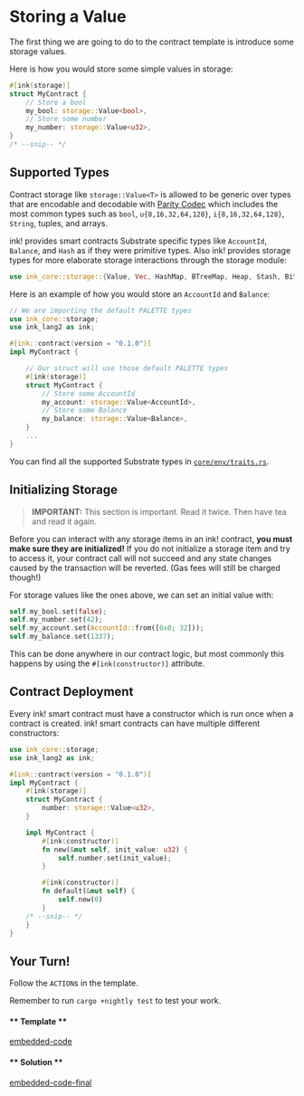 Storing a Value
===

The first thing we are going to do to the contract template is introduce some storage values.

Here is how you would store some simple values in storage:

```rust
#[ink(storage)]
struct MyContract {
    // Store a bool
    my_bool: storage::Value<bool>,
    // Store some number
    my_number: storage::Value<u32>,
}
/* --snip-- */
```

## Supported Types

Contract storage like `storage::Value<T>` is allowed to be generic over types that are encodable and decodable with [Parity Codec](https://github.com/paritytech/parity-codec) which includes the most common types such as `bool`, `u{8,16,32,64,128}`, `i{8,16,32,64,128}`, `String`, tuples, and arrays.

ink! provides smart contracts Substrate specific types like `AccountId`, `Balance`, and `Hash` as if they were primitive types. Also ink! provides storage types for more elaborate storage interactions through the storage module:

```rust
use ink_core::storage::{Value, Vec, HashMap, BTreeMap, Heap, Stash, Bitvec};
```

Here is an example of how you would store an `AccountId` and `Balance`:

```rust
// We are importing the default PALETTE types
use ink_core::storage;
use ink_lang2 as ink;

#[ink::contract(version = "0.1.0")]
impl MyContract {

    // Our struct will use those default PALETTE types
    #[ink(storage)]
    struct MyContract {
        // Store some AccountId
        my_account: storage::Value<AccountId>,
        // Store some Balance
        my_balance: storage::Value<Balance>,
    }
    ...
}
```

You can find all the supported Substrate types in [`core/env/traits.rs`](https://github.com/paritytech/ink/blob/master/core/src/env/traits.rs).

## Initializing Storage

> **IMPORTANT:** This section is important. Read it twice. Then have tea and read it again.

Before you can interact with any storage items in an ink! contract, **you must make sure they are initialized!** If you do not initialize a storage item and try to access it, your contract call will not succeed and any state changes caused by the transaction will be reverted. (Gas fees will still be charged though!)

For storage values like the ones above, we can set an initial value with:

```rust
self.my_bool.set(false);
self.my_number.set(42);
self.my_account.set(AccountId::from([0x0; 32]));
self.my_balance.set(1337);
```

This can be done anywhere in our contract logic, but most commonly this happens by using the `#[ink(constructor)]` attribute.

## Contract Deployment

Every ink! smart contract must have a constructor which is run once when a contract is created. ink! smart contracts can have multiple different constructors:

```rust
use ink_core::storage;
use ink_lang2 as ink;

#[ink::contract(version = "0.1.0")]
impl MyContract {
    #[ink(storage)]
    struct MyContract {
        number: storage::Value<u32>,
    }

    impl MyContract {
        #[ink(constructor)]
        fn new(&mut self, init_value: u32) {
            self.number.set(init_value);
        }

        #[ink(constructor)]
        fn default(&mut self) {
            self.new(0)
        }
    /* --snip-- */
    }
}
```

## Your Turn!

Follow the `ACTION`s in the template.

Remember to run `cargo +nightly test` to test your work.

<!-- tabs:start -->

#### ** Template **

[embedded-code](./assets/1.2-template.rs ':include :type=code embed-template')

#### ** Solution **

[embedded-code-final](./assets/1.2-finished-code.rs ':include :type=code embed-final')

<!-- tabs:end -->
